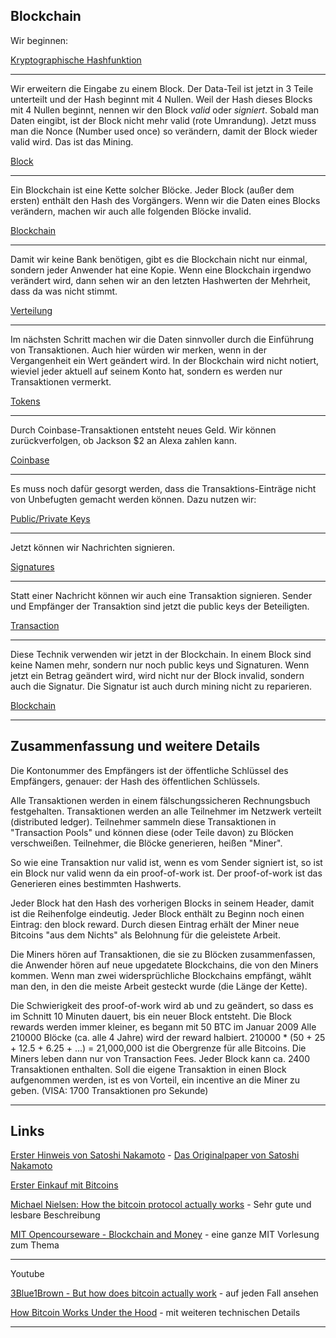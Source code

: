 ## Blockchain

Wir beginnen:

[Kryptographische Hashfunktion](https://andersbrownworth.com/blockchain/hash)

---

Wir erweitern die Eingabe zu einem Block.
Der Data-Teil ist jetzt in 3 Teile unterteilt und der Hash beginnt mit 4 Nullen. Weil der
Hash dieses Blocks mit 4 Nullen beginnt, nennen wir den Block *valid* oder *signiert*. Sobald man Daten
eingibt, ist der Block nicht mehr valid (rote Umrandung). Jetzt muss man die Nonce (Number used once)
so verändern, damit der Block wieder valid wird. Das ist das Mining.

[Block](https://andersbrownworth.com/blockchain/block)

---

Ein Blockchain ist eine Kette solcher Blöcke. Jeder Block (außer dem ersten) enthält den Hash des Vorgängers.
Wenn wir die Daten eines Blocks verändern, machen wir auch alle folgenden Blöcke invalid.

[Blockchain](https://andersbrownworth.com/blockchain/blockchain)

---

Damit wir keine Bank benötigen, gibt es die Blockchain nicht nur einmal, sondern jeder Anwender hat eine Kopie.
Wenn eine Blockchain irgendwo verändert wird, dann sehen wir an den letzten Hashwerten der Mehrheit, 
dass da was nicht stimmt.

[Verteilung](https://andersbrownworth.com/blockchain/distributed)

----

Im nächsten Schritt machen wir die Daten sinnvoller durch die Einführung von Transaktionen.
Auch hier würden wir merken, wenn in der Vergangenheit ein Wert geändert wird. In der Blockchain wird
nicht notiert, wieviel jeder aktuell auf seinem Konto hat, sondern es werden nur Transaktionen vermerkt.

[Tokens](https://andersbrownworth.com/blockchain/tokens)

---

Durch Coinbase-Transaktionen entsteht neues Geld. Wir können zurückverfolgen, ob Jackson $2 an Alexa zahlen kann.

[Coinbase](https://andersbrownworth.com/blockchain/coinbase)

---

Es muss noch dafür gesorgt werden, dass die Transaktions-Einträge nicht von Unbefugten gemacht werden können.
Dazu nutzen wir:

[Public/Private Keys](https://andersbrownworth.com/blockchain/public-private-keys/keys)

----

Jetzt können wir Nachrichten signieren.

[Signatures](https://andersbrownworth.com/blockchain/public-private-keys/signatures)

----

Statt einer Nachricht können wir auch eine Transaktion signieren.
Sender und Empfänger der Transaktion sind jetzt die public keys der Beteiligten.

[Transaction](https://andersbrownworth.com/blockchain/public-private-keys/transaction)

----

Diese Technik verwenden wir jetzt in der Blockchain.
In einem Block sind keine Namen mehr, sondern nur noch public keys und Signaturen. Wenn jetzt ein Betrag
geändert wird, wird nicht nur der Block invalid, sondern auch die Signatur. Die Signatur ist auch durch mining
nicht zu reparieren.

[Blockchain](https://andersbrownworth.com/blockchain/public-private-keys/blockchain)

------

## Zusammenfassung und weitere Details 

Die Kontonummer des Empfängers ist der öffentliche Schlüssel des Empfängers, genauer: der Hash des öffentlichen Schlüssels.

Alle Transaktionen werden in einem fälschungssicheren Rechnungsbuch festgehalten. Transaktionen werden an alle Teilnehmer im Netzwerk verteilt (distributed ledger). Teilnehmer sammeln diese Transaktionen in "Transaction Pools" und können diese (oder Teile davon) zu Blöcken verschweißen. Teilnehmer, die Blöcke generieren, heißen "Miner". 

So wie eine Transaktion nur valid ist, wenn es vom Sender signiert ist, so ist ein Block nur valid
wenn da ein proof-of-work ist. Der proof-of-work ist das Generieren eines bestimmten Hashwerts.

Jeder Block hat den Hash des vorherigen Blocks in seinem Header, damit ist die Reihenfolge eindeutig. Jeder Block enthält zu Beginn noch einen Eintrag: den block reward. 
Durch diesen Eintrag erhält der Miner neue Bitcoins "aus dem Nichts" als Belohnung für die geleistete Arbeit.

Die Miners hören auf Transaktionen, die sie zu Blöcken zusammenfassen, die Anwender hören auf neue upgedatete Blockchains, die von den Miners kommen. Wenn man zwei widersprüchliche Blockchains empfängt, wählt man den, in den die meiste Arbeit gesteckt wurde (die Länge der Kette).

Die Schwierigkeit des proof-of-work wird ab und zu geändert, so dass es im Schnitt 10 Minuten dauert, bis ein neuer Block entsteht. Die Block rewards werden immer kleiner, es begann mit 50 BTC im Januar 2009
Alle 210000 Blöcke (ca. alle 4 Jahre) wird der reward halbiert.
210000 * (50 + 25 + 12.5 + 6.25 + ...) = 21,000,000 ist die Obergrenze für alle Bitcoins.
Die Miners leben dann nur von Transaction Fees. Jeder Block kann ca. 2400 Transaktionen enthalten. Soll die eigene Transaktion in einen Block aufgenommen werden, ist es von Vorteil, ein incentive an die Miner zu geben.  (VISA: 1700 Transaktionen pro Sekunde)

---- 


## Links

[Erster Hinweis von Satoshi Nakamoto](https://www.mail-archive.com/cryptography%40metzdowd.com/msg09959.html)  - 
[Das Originalpaper von Satoshi Nakamoto](https://bitcoin.org/bitcoin.pdf) 

[Erster Einkauf mit Bitcoins](https://bitcointalk.org/index.php?topic=137.msg1195)

[Michael Nielsen: How the bitcoin protocol actually works](https://michaelnielsen.org/ddi/how-the-bitcoin-protocol-actually-works/) - Sehr gute und lesbare Beschreibung

[MIT Opencourseware - Blockchain and Money](https://ocw.mit.edu/courses/sloan-school-of-management/15-s12-blockchain-and-money-fall-2018/) - eine ganze MIT Vorlesung zum Thema

----
Youtube

[3Blue1Brown - But how does bitcoin actually work](https://www.youtube.com/watch?v=bBC-nXj3Ng4) - auf jeden Fall ansehen <br>

[How Bitcoin Works Under the Hood](https://www.youtube.com/watch?v=Lx9zgZCMqXE&t=261s) - mit weiteren technischen Details


------









